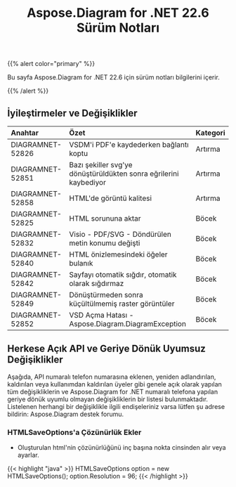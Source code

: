 ﻿---
title: Aspose.Diagram for .NET 22.6 Sürüm Notları
type: docs
weight: 22
url: /tr/net/aspose-diagram-for-net-22-6-release-notes/
---
{{% alert color="primary" %}} 

Bu sayfa Aspose.Diagram for .NET 22.6 için sürüm notları bilgilerini içerir.

{{% /alert %}} 
## **İyileştirmeler ve Değişiklikler**

|**Anahtar**|**Özet**|**Kategori**|
|:- |:- |:- |
|DIAGRAMNET-52826|VSDM'i PDF'e kaydederken bağlantı koptu|Artırma|
|DIAGRAMNET-52851|Bazı şekiller svg'ye dönüştürüldükten sonra eğrilerini kaybediyor|Artırma|
|DIAGRAMNET-52858|HTML'de görüntü kalitesi|Artırma|
|DIAGRAMNET-52825|HTML sorununa aktar|Böcek|
|DIAGRAMNET-52832|Visio - PDF/SVG - Döndürülen metin konumu değişti|Böcek|
|DIAGRAMNET-52840|HTML önizlemesindeki öğeler bulanık|Böcek|
|DIAGRAMNET-52842|Sayfayı otomatik sığdır, otomatik olarak sığdırmaz|Böcek|
|DIAGRAMNET-52849|Dönüştürmeden sonra küçültülmemiş raster görüntüler|Böcek|
|DIAGRAMNET-52852|VSD Açma Hatası - Aspose.Diagram.DiagramException|Böcek|

## **Herkese Açık API ve Geriye Dönük Uyumsuz Değişiklikler**
Aşağıda, API numaralı telefon numarasına eklenen, yeniden adlandırılan, kaldırılan veya kullanımdan kaldırılan üyeler gibi genele açık olarak yapılan tüm değişikliklerin ve Aspose.Diagram for .NET numaralı telefona yapılan geriye dönük uyumlu olmayan değişikliklerin bir listesi bulunmaktadır. Listelenen herhangi bir değişiklikle ilgili endişeleriniz varsa lütfen şu adrese bildirin: Aspose.Diagram destek forumu.
### **HTMLSaveOptions'a Çözünürlük Ekler**
- Oluşturulan html'nin çözünürlüğünü inç başına nokta cinsinden alır veya ayarlar.

{{< highlight "java" >}}
HTMLSaveOptions option = new HTMLSaveOptions();
option.Resolution = 96;
{{< /highlight >}}
